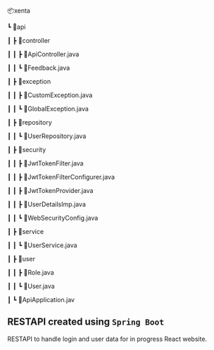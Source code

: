 📦xenta

 ┗ 📂api
 
 ┃ ┣ 📂controller
 
 ┃ ┃ ┣ 📜ApiController.java
 
 ┃ ┃ ┗ 📜Feedback.java
 
 ┃ ┣ 📂exception
 
 ┃ ┃ ┣ 📜CustomException.java
 
 ┃ ┃ ┗ 📜GlobalException.java
 
 ┃ ┣ 📂repository
 
 ┃ ┃ ┗ 📜UserRepository.java
 
 ┃ ┣ 📂security
 
 ┃ ┃ ┣ 📜JwtTokenFilter.java
 
 ┃ ┃ ┣ 📜JwtTokenFilterConfigurer.java
 
 ┃ ┃ ┣ 📜JwtTokenProvider.java
 
 ┃ ┃ ┣ 📜UserDetailsImp.java
 
 ┃ ┃ ┗ 📜WebSecurityConfig.java
 
 ┃ ┣ 📂service
 
 ┃ ┃ ┗ 📜UserService.java
 
 ┃ ┣ 📂user
 
 ┃ ┃ ┣ 📜Role.java
 
 ┃ ┃ ┗ 📜User.java
 
 ┃ ┗ 📜ApiApplication.jav
 


 ## RESTAPI created using `Spring Boot`
RESTAPI to handle login and user data for in progress React website.
